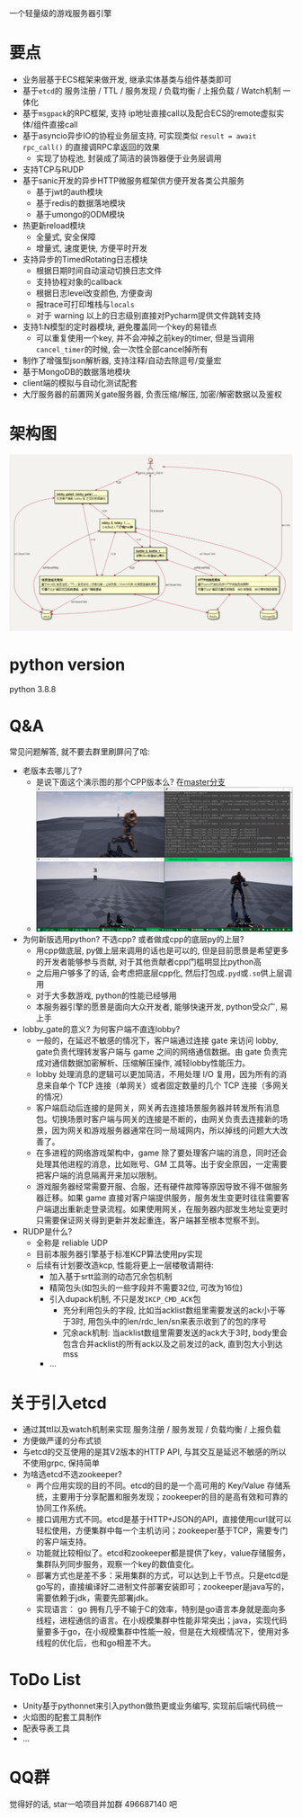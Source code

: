 一个轻量级的游戏服务器引擎


# 要点

- 业务层基于ECS框架来做开发, 继承实体基类与组件基类即可
- 基于`etcd`的 服务注册 / TTL / 服务发现 / 负载均衡 / 上报负载 / Watch机制 一体化
- 基于`msgpack`的RPC框架, 支持 ip地址直接call以及配合ECS的remote虚拟实体/组件直接call
- 基于asyncio异步IO的协程业务层支持, 可实现类似 `result = await rpc_call()` 的直接调RPC拿返回的效果
    - 实现了协程池, 封装成了简洁的装饰器便于业务层调用
- 支持TCP与RUDP
- 基于sanic开发的异步HTTP微服务框架供方便开发各类公共服务
    - 基于jwt的auth模块
    - 基于redis的数据落地模块
    - 基于umongo的ODM模块
- 热更新reload模块
    - 全量式, 安全保障
    - 增量式, 速度更快, 方便平时开发
- 支持异步的TimedRotating日志模块
    - 根据日期时间自动滚动切换日志文件
    - 支持协程对象的callback
    - 根据日志level改变颜色, 方便查询
    - 报trace可打印堆栈与`locals`
    - 对于 warning 以上的日志级别直接对Pycharm提供文件跳转支持
- 支持1:N模型的定时器模块, 避免覆盖同一个key的易错点 
    - 可以重复使用一个key, 并不会冲掉之前key的timer, 但是当调用`cancel_timer`的时候, 会一次性全部cancel掉所有
- 制作了增强型json解析器, 支持注释/自动去除逗号/变量宏
- 基于MongoDB的数据落地模块
- client端的模拟与自动化测试配套
- 大厅服务器的前置网关gate服务器, 负责压缩/解压, 加密/解密数据以及鉴权


# 架构图

![](/img/img_1.png)


# python version

python 3.8.8


# Q&A

常见问题解答, 就不要去群里刷屏问了哈:  
* 老版本去哪儿了?
    * 是说下面这个演示图的那个CPP版本么? 在[master分支](https://github.com/no5ix/realtime-server/tree/master)
    * ![](/img/UE4DemoScreenshot.gif)
* 为何新版选用python? 不选cpp? 或者做成cpp的底层py的上层?
    * 用cpp做底层, py做上层来调用的话也是可以的, 但是目前愿景是希望更多的开发者能够参与贡献, 对于其他贡献者cpp门槛明显比python高
    * 之后用户够多了的话, 会考虑把底层cpp化, 然后打包成`.pyd`或`.so`供上层调用
    * 对于大多数游戏, python的性能已经够用
    * 本服务器引擎的愿景是面向大众开发者, 能够快速开发, python受众广, 易上手
* lobby_gate的意义? 为何客户端不直连lobby?
    * 一般的，在延迟不敏感的情况下，客户端通过连接 gate 来访问 lobby, gate负责代理转发客户端与 game 之间的网络通信数据。由 gate 负责完成对通信数据加密解析、压缩解压操作, 减轻lobby性能压力。
    * lobby 处理消息的逻辑可以更加简洁，不用处理 I/O 复用，因为所有的消息来自单个 TCP 连接（单网关）或者固定数量的几个 TCP 连接（多网关的情况）
    * 客户端启动后连接的是网关，网关再去连接场景服务器并转发所有消息包。切换场景时客户端与网关的连接是不断的，由网关负责去连接新的场景，因为网关和游戏服务器通常在同一局域网内，所以掉线的问题大大改善了。
    * 在多进程的网络游戏架构中，game 除了要处理客户端的消息，同时还会处理其他进程的消息，比如账号、GM 工具等。出于安全原因，一定需要把客户端的消息隔离开来加以限制。
    * 游戏服务器经常需要开服、合服，还有硬件故障等原因导致不得不做服务器迁移。如果 game 直接对客户端提供服务，服务发生变更时往往需要客户端退出重新走登录流程。如果使用网关，在服务器内部发生地址变更时只需要保证网关得到更新并发起重连，客户端甚至根本觉察不到。
* RUDP是什么?
    * 全称是 reliable UDP
    * 目前本服务器引擎基于标准KCP算法使用py实现
    * 后续有计划要改造kcp, 性能将更上一层楼敬请期待:
        * 加入基于srtt监测的动态冗余包机制
        * 精简包头(如包头的一些字段并不需要32位, 可改为16位)
        * 引入dupack机制, 不只是发`IKCP_CMD_ACK`包
            * 充分利用包头的字段, 比如当acklist数组里需要发送的ack小于等于3时, 用包头中的len/rdc_len/sn来表示收到了的包的序号
            * 冗余ack机制: 当acklist数组里需要发送的ack大于3时, body里会包含合并acklist的所有ack以及之前发过的ack, 直到包大小到达mss
        * ...


# 关于引入etcd

* 通过其ttl以及watch机制来实现 服务注册 / 服务发现 / 负载均衡 / 上报负载
* 方便做严谨的分布式锁
* 与etcd的交互使用的是其V2版本的HTTP API, 与其交互是延迟不敏感的所以不使用grpc, 保持简单
* 为啥选etcd不选zookeeper?
    * 两个应用实现的目的不同。etcd的目的是一个高可用的 Key/Value 存储系统，主要用于分享配置和服务发现；zookeeper的目的是高有效和可靠的协同工作系统。
    * 接口调用方式不同。etcd是基于HTTP+JSON的API，直接使用curl就可以轻松使用，方便集群中每一个主机访问；zookeeper基于TCP，需要专门的客户端支持。
    * 功能就比较相似了。etcd和zookeeper都是提供了key，value存储服务，集群队列同步服务，观察一个key的数值变化。
    * 部署方式也是差不多：采用集群的方式，可以达到上千节点。只是etcd是go写的，直接编译好二进制文件部署安装即可；zookeeper是java写的，需要依赖于jdk，需要先部署jdk。
    * 实现语言： go 拥有几乎不输于C的效率，特别是go语言本身就是面向多线程，进程通信的语言。在小规模集群中性能非常突出；java，实现代码量要多于go，在小规模集群中性能一般，但是在大规模情况下，使用对多线程的优化后，也和go相差不大。


# ToDo List

- Unity基于pythonnet来引入python做热更或业务编写, 实现前后端代码统一
- 火焰图的配套工具制作
- 配表导表工具
- ...


# QQ群

觉得好的话, star一哈项目并加群 496687140 吧

